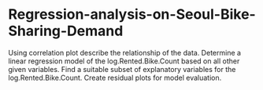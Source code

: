 # Regression-analysis-on-Seoul-Bike-Sharing-Demand
Using correlation plot describe the relationship of the data. Determine a linear regression model of the log.Rented.Bike.Count based on all other given variables. Find a suitable subset of explanatory variables for the log.Rented.Bike.Count. Create residual plots for model evaluation.
